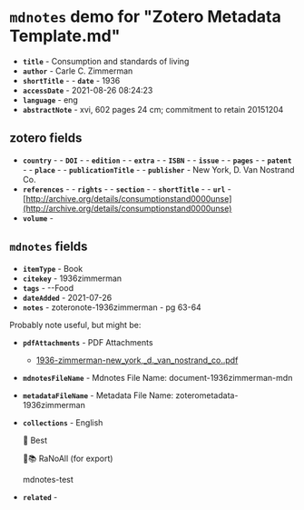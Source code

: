 # `mdnotes` demo for "Zotero Metadata Template.md"

- **`title`** - Consumption and standards of living
- **`author`** - Carle C. Zimmerman
- **`shortTitle`** - - **`date`** - 1936
- **`accessDate`** - 2021-08-26 08:24:23
- **`language`** - eng
- **`abstractNote`** - xvi, 602 pages 24 cm; commitment to retain 20151204

## zotero fields

- **`country`** - - **`DOI`** - - **`edition`** - - **`extra`** - - **`ISBN`** - - **`issue`** - - **`pages`** - - **`patent`** - - **`place`** - - **`publicationTitle`** - - **`publisher`** - New York, D. Van Nostrand Co.
- **`references`** - - **`rights`** - - **`section`** - - **`shortTitle`** - - **`url`** - [http://archive.org/details/consumptionstand0000unse](http://archive.org/details/consumptionstand0000unse)
- **`volume`** - 

## `mdnotes`  fields

- **`itemType`** - Book
- **`citekey`** - 1936zimmerman
- **`tags`** - --Food
- **`dateAdded`** - 2021-07-26
- **`notes`** - zoteronote-1936zimmerman - pg 63-64

Probably note useful, but might be:

- **`pdfAttachments`** -  PDF Attachments
	- [1936-zimmerman-new_york,_d._van_nostrand_co..pdf](zotero://open-pdf/library/items/5KJLWNI2)

- **`mdnotesFileName`** -  Mdnotes File Name: document-1936zimmerman-mdn

- **`metadataFileName`** -  Metadata File Name: zoterometadata-1936zimmerman

- **`collections`** - English

	📌 Best

	🌿📚 RaNoAll (for export)

	mdnotes-test

- **`related`** - 
  